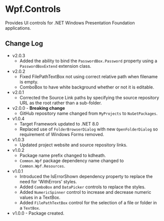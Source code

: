 # Wpf.Controls
Provides UI controls for .NET Windows Presentation Foundation applications.

## Change Log
- v2.0.3
  - Added the ability to bind the `PasswordBox.Password` property using a `PasswordBoxExtend` extension class.
- v2.0.2
  - Fixed FilePathTextBox not using correct relative path when filename is empty.
  - ComboBox to have white background whether or not it is editable.
- v2.0.1
  - Corrected the Source Link paths by specifying the source repository URL as the root rather than a sub-folder.
- v2.0.0 - **Breaking change**
  - GitHub repository name changed from `MyProjects` to `NuGetPackages`.  
- v1.0.4
  - Target Framework updated to .NET 8.0
  - Replaced use of `FolderBrowserDialog` with new `OpenFolderDialog` so requirement of Windows Forms removed.
- v1.0.3
  - Updated project website and source repository links.
- v1.0.2
  - Package name prefix changed to kdheath.
  - `Common.Wpf` package dependency name changed to `Common.Wpf.Resources`.
- v1.0.1
  - Introduced the IsErrorShown dependency property to replace the need for 'WithErrors' styles.
  - Added `ComboBox` and `DataPicker` controls to replace the styles.
  - Added `NumericSpinner` control to increase and decrease numeric values in a TextBox.
  - Added `FilePathTextBox` control for the selection of a file or folder in a `TextBox`.
- v1.0.0 - Package created.
